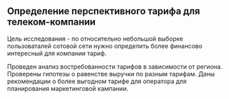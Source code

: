 ## Определение перспективного тарифа для телеком-компании
Цель исследования - по относительно небольшой выборке пользоваталей сотовой сети нужно определить более финансово интересный для компании тариф.

Проведен анализ востребованности тарифов в зависимости от региона. Проверены гипотезы о равенстве выручки по разным тарифам. 
Даны рекомендации о более выгодном тарифе для оператора для планирования маркетинговой кампании.
